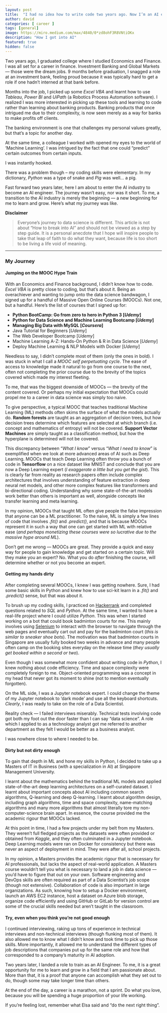 ```yaml
---
layout: post
title:  "I had no idea how to write code two years ago. Now I’m an AI engineer."
author: david
categories: [ career ]
tags: [general]
image: https://miro.medium.com/max/4840/0*zd8ohF3R8VNtiOKx
description: "How I got into AI"
featured: true
hidden: false
---
```


Two years ago, I graduated college where I studied Economics and Finance. I was all set for a career in finance. Investment Banking and Global Markets — those were the dream jobs. 9 months before graduation, I snagged a role at an investment bank, feeling proud because it was typically hard to get a role if one hadn’t interned at that bank before.

Months into the job, I picked up some *Excel VBA* and learnt how to use *Tableau*, *Power BI* and *UiPath* (a Robotics Process Automation software). I realized I was more interested in picking up these tools and learning to code rather than learning about banking products. Banking products that once intrigued me due to their complexity, is now seen merely as a way for banks to make profits off clients.

The banking environment is one that challenges my personal values greatly, but that’s a topic for another day.

At the same time, a colleague I worked with opened my eyes to the world of ‘Machine Learning’. I was intrigued by the fact that one could “predict” certain outcomes from certain inputs.

I was instantly hooked.

There was a problem though – my coding skills were elementary. In my dictionary, *Python* was a type of snake and *Pig* was well... a pig.

Fast forward two years later, here I am about to enter the AI industry to become an AI engineer. The journey wasn’t easy, nor was it short. To me, a transition to the AI industry is merely the beginning — a new beginning for me to learn and grow. Here’s what my journey was like.

**Disclaimer**

> Everyone’s journey to data science is different. This article is not about “How to break into AI” and should not be viewed as a step by step guide. It is a personal anecdote that I hope will inspire people to take that leap of faith to do what they want, because life is too short to be living a life void of meaning.

<hr>

### My Journey

#### Jumping on the MOOC Hype Train

With an Economics and Finance background, I didn’t know how to code. *Excel VBA* is pretty close to coding, but that’s about it. Being an overachiever and wanting to jump onto the data science bandwagon, I signed up for a handful of Massive Open Online Courses (MOOCs). Not one, but a handful. Here’s the list of courses that I signed up for:
- **Python BootCamp: Go from zero to hero in Python 3 [*Udemy*]**
- **Python for Data Science and Machine Learning Bootcamp [*Udemy*]**
- **Managing Big Data with MySQL [*Coursera*]**
- Java Tutorial for Beginners [*Udemy*]
- The Web Developer Bootcamp [*Udemy*]
- Machine Learning A-Z: Hands-On Python & R in Data Science [*Udemy*]
- Deploy Machine Learning & NLP Models with Docker [*Udemy*]

Needless to say, I didn’t complete most of them (only the ones in bold). I was stuck in what I call a *MOOC self perpetuating cycle*. The ease of access to knowledge made it natural to go from one course to the next, often not completing the prior course due to the brevity of the topics covered which made my interest fleeting.

To me, that was the biggest downside of MOOCs — the brevity of the content covered. Or perhaps my initial expectation that MOOCs could propel me to a career in data science was simply too naive.

To give perspective, a typical MOOC that teaches traditional Machine Learning (ML) methods often skims the surface of what the models actually do. **Random forests** are taught as an aggregation of decision trees, but how decision trees determine which features are selected at which branch (i.e. concept and mathematics of entropy) will not be covered. **Support Vector Machines** are simply taught as a classification method, but how the hyperplane is determined will not be covered.

This discrepancy between “*What I know*” versus “*What I need to know*” is exemplified when we look at more advanced areas of AI such as Deep Learning. MOOCs that teach Deep Learning often throw you a bunch of code in **Tensorflow** on a nice dataset like MNIST and conclude that you are now a Deep Learning expert (*I exaggerate a little but you get the gist*). This is clearly far from reality as research papers often include complex architectures that involves understanding of feature extraction in deep neural net models, and other more complex features like transformers and bi-directional coding. Understanding why some state-of-the-art models work better than others is important as well, alongside concepts like transfer learning and meta learning.

In my opinion, MOOCs that taught ML often give people the false impression that anyone can be a ML practitioner. To the naive, ML is simply a few lines of code that involves *.fit()* and *.predict()*, and that is because MOOCs represent it in such a way that one can get started with ML with relative ease (*and perhaps monetizing these courses were so lucrative due to the massive hype around ML*).

Don’t get me wrong — MOOCs are great. They provide a quick and easy way for people to gain knowledge and get started on a certain topic. Will they make you an expert? No. What you do *after* finishing the course, will determine whether or not you become an expert.

#### Getting my hands dirty

After completing several MOOCs, I knew I was getting nowhere. Sure, I had some basic skills in Python and knew how to use sci-kit learn in a *.fit()* and *.predict()* sense, but that was about it.

To brush up my coding skills, I practiced on [Hackerrank](https://www.hackerrank.com/) and completed questions related to *SQL* and *Python*. At the same time, I wanted to have a real-life project where I could utilize *Python*. This was when I started working on a bot that could book badminton courts for me. This mainly involves using [Selenium](https://selenium-python.readthedocs.io/) to interact with the browser to navigate through the web pages and eventually cart out and pay for the badminton court (*this is similar to sneaker shoe bots*). The motivation was that badminton courts in Singapore are usually fully booked two weeks in advance and many people often camp on the booking sites everyday on the release time (*they usually get booked within a second or two*).

Even though I was somewhat more confident about writing code in *Python*, I knew nothing about code efficiency. Time and space complexity were completely foreign to me. Object-oriented programming was a concept in my head that never got its moment to shine (not to mention eventually forgotten).

On the ML side, I was a Jupyter notebook expert. I could change the theme of my Jupyter notebook to ‘dark mode’ and use all the keyboard shortcuts. *Clearly*, I was ready to take on the role of a Data Scientist.

Reality check — I failed interviews miserably. Technical tests involving code got both my foot out the door faster than I can say “data science”. A role which I applied to as a technology analyst got me referred to another department as they felt I would be better as a business analyst.

I was nowhere close to where I needed to be.

#### Dirty but not dirty enough

To gain that depth in ML and hone my skills in Python, I decided to take up a Masters of IT in Business (with a specialization in AI) at Singapore Management University.

I learnt about the mathematics behind the traditional ML models and applied state-of-the-art deep learning architectures on a self-curated dataset. I learnt about important concepts about AI including common search algorithms, Q-learning and deep Q-learning. I learnt about algorithm design, including graph algorithms, time and space complexity, name-matching algorithms and many more algorithms that almost literally tore my non-computer-science brain apart. In essence, the course provided me the academic rigour that MOOCs lacked.

At this point in time, I had a few projects under my belt from my Masters. They weren’t full fledged projects as the datasets were often provided or obtained from *Kaggle*, and they often culminated in a Jupyter notebook. Deep Learning models were ran on Docker for consistency but there was never an aspect of deployment in mind. They were after all, school projects.

In my opinion, a Masters provides the academic rigour that is necessary for AI professionals, but lacks the aspect of real-world application. A Masters course wouldn’t tell you what is necessary to land a job in data science — you’d have to figure that out on your own. Software engineering and DevOps skills are often required as part of a Data Scientist’s job scope (though not extensive). Collaboration of code is also important in large organizations. As such, knowing how to setup a Docker environment, launch an AWS EC2 instance, host a dataset on Azure blob storage, organize code efficiently and using GitHub or GitLab for version control are some of the crucial skills needed but aren’t taught in the classroom.

#### Try, even when you think you’re not good enough

I continued interviewing, raking up tons of experience in technical interviews and non-technical interviews (though flunking most of them). It also allowed me to know what I didn’t know and took time to pick up those skills. More importantly, it allowed me to understand the different types of job descriptions that companies put up for the same role and how that corresponded to a company’s maturity in AI adoption.

Two years later, I landed a role to train as an AI Engineer. To me, it is a great opportunity for me to learn and grow in a field that I am passionate about. More than that, it is a proof that anyone can accomplish what they set out to do, though some may take longer time than others.

At the end of the day, a career is a marathon, not a sprint. Do what you love, because you will be spending a huge proportion of your life working.

If you’re feeling lost, remember what Elsa said and “do the next right thing”.
